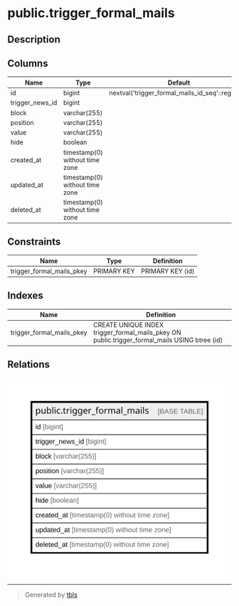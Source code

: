 # public.trigger_formal_mails

## Description

## Columns

| Name | Type | Default | Nullable | Children | Parents | Comment |
| ---- | ---- | ------- | -------- | -------- | ------- | ------- |
| id | bigint | nextval('trigger_formal_mails_id_seq'::regclass) | false |  |  |  |
| trigger_news_id | bigint |  | true |  |  |  |
| block | varchar(255) |  | true |  |  |  |
| position | varchar(255) |  | true |  |  |  |
| value | varchar(255) |  | true |  |  |  |
| hide | boolean |  | true |  |  |  |
| created_at | timestamp(0) without time zone |  | true |  |  |  |
| updated_at | timestamp(0) without time zone |  | true |  |  |  |
| deleted_at | timestamp(0) without time zone |  | true |  |  |  |

## Constraints

| Name | Type | Definition |
| ---- | ---- | ---------- |
| trigger_formal_mails_pkey | PRIMARY KEY | PRIMARY KEY (id) |

## Indexes

| Name | Definition |
| ---- | ---------- |
| trigger_formal_mails_pkey | CREATE UNIQUE INDEX trigger_formal_mails_pkey ON public.trigger_formal_mails USING btree (id) |

## Relations

![er](public.trigger_formal_mails.svg)

---

> Generated by [tbls](https://github.com/k1LoW/tbls)
